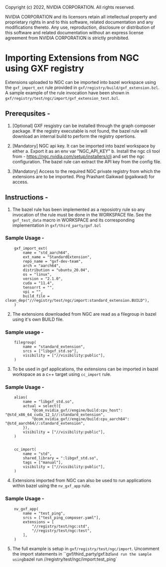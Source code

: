 Copyright (c) 2022, NVIDIA CORPORATION. All rights reserved.

NVIDIA CORPORATION and its licensors retain all intellectual property
and proprietary rights in and to this software, related documentation
and any modifications thereto. Any use, reproduction, disclosure or
distribution of this software and related documentation without an express
license agreement from NVIDIA CORPORATION is strictly prohibited.

# Importing Extensions from NGC using GXF registry

Extensions uploaded to NGC can be imported into bazel workspace using the `gxf_import_ext` rule provided in `gxf/registry/build/gxf_extension.bzl`. A sample example of the rule invocation have been shown in `gxf/registry/test/ngc/import/gxf_extension_test.bzl`.

## Prerequsites -
1. [Optional] GXF resgistry can be installed through the graph composer package. If the registry executable is not found, the bazel rule will download an internal build to perform the registry opertions.

2. [Mandatory] NGC api key. It can be imported into bazel workspace by either
    a. Export it as an env var "NGC_API_KEY"
    b. Install the ngc cli tool from -  https://ngc.nvidia.com/setup/installers/cli and set the ngc configuration. The bazel rule can extract the API key from the config file.

3. [Mandatory] Access to the required NGC private registry from which the extensions are to be imported. Ping Prashant Gaikwad (pgaikwad) for access.

## Instructions -

1. The bazel rule has been implemented as a reposiotry rule so any invocation of the rule must be done in the WORKSPACE file. See the `gxf_test_data` macro in WORKSPACE and its corresponding implementation in `gxf/third_party/gxf.bzl`

### Sample Usage -

```
    gxf_import_ext(
        name = "std_aarch64",
        ext_name = "StandardExtension",
        repo_name = "gxf-dev-team",
        arch = "aarch64",
        distribution = "ubuntu_20.04",
        os = "linux",
        version = "2.1.0",
        cuda = "11.4",
        tensorrt = "",
        vpi = "",
        build_file = clean_dep("//registry/test/ngc/import:standard_extension.BUILD"),
    )

```

2. The extensions downloaded from NGC are read as a filegroup in bazel using it's own BUILD file.

### Sample usage -

```
    filegroup(
        name = "standard_extension",
        srcs = ["libgxf_std.so"],
        visibility = ["//visibility:public"],
    )

```

3. To be used in gxf applications, the extensions can be imported in bazel workspace as a c++ target using `cc_import` rule.

### Sample Usage -

```
    alias(
        name = "libgxf_std.so",
        actual = select({
            "@com_nvidia_gxf//engine/build:cpu_host": "@std_x86_64_cuda_12_1//:standard_extension",
            "@com_nvidia_gxf//engine/build:cpu_aarch64": "@std_aarch64//:standard_extension",
        }),
        visibility = ["//visibility:public"],
    )


    cc_import(
        name = "std",
        shared_library = ":libgxf_std.so",
        tags = ["manual"],
        visibility = ["//visibility:public"],
    )

```

4. Extensions imported from NGC can also be used to run applications within bazel using the `nv_gxf_app` rule.

### Sample Usage -

```
    nv_gxf_app(
        name = "test_ping",
        srcs = ["test_ping_composer.yaml"],
        extensions = [
            "//registry/test/ngc:std",
            "//registry/test/ngc:test",
        ],
    )
```


5. The full example is setup in `gxf/registry/test/ngc/import`. Uncomment the import statements in ``gxf/third_party/gxf.bzl` and run the sample using `bazel run //registry/test/ngc/import:test_ping`